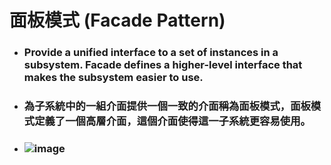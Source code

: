 面板模式 (Facade Pattern)
=====
* ### Provide a unified interface to a set of instances in a subsystem. Facade defines a higher-level interface that makes the subsystem easier to use.
* ### 為子系統中的一組介面提供一個一致的介面稱為面板模式，面板模式定義了一個高層介面，這個介面使得這一子系統更容易使用。
* ### ![image](https://gitlab.com/ChiangWei/main/-/raw/master/DesignPatterns%20(Python)/%E9%9D%A2%E6%9D%BF%E6%A8%A1%E5%BC%8F%20(Facade%20Pattern)/%E9%9D%A2%E6%9D%BF%E6%A8%A1%E5%BC%8F%E7%9A%84%E9%A1%9E%E5%88%A5%E5%9C%96.jpg)
